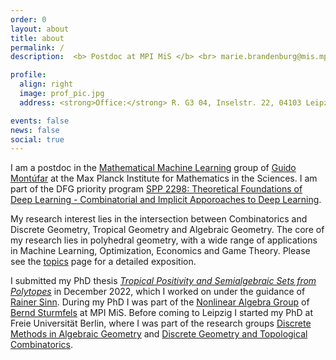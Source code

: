 ```yaml
---
order: 0
layout: about
title: about
permalink: /
description:  <b> Postdoc at MPI MiS </b> <br> marie.brandenburg@mis.mpg.de | <a href="assets/pdf/CV.pdf">CV</a>

profile:
  align: right
  image: prof_pic.jpg
  address: <strong>Office:</strong> R. G3 04, Inselstr. 22, 04103 Leipzig

events: false
news: false
social: true
---
```



I am a postdoc in the [Mathematical Machine Learning](https://www.mis.mpg.de/montufar/index.html) group of [Guido Montúfar](https://personal-homepages.mis.mpg.de/montufar/) at the Max Planck Institute for Mathematics in the Sciences. I am part of the DFG priority program [SPP 2298: Theoretical Foundations of Deep Learning - Combinatorial and Implicit Apporoaches to Deep Learning](https://www.foundationsofdl.de). 

My research interest lies in the intersection between Combinatorics and Discrete Geometry, Tropical Geometry and Algebraic Geometry. The core of my research lies in polyhedral geometry, with a wide range of applications in Machine Learning, Optimization, Economics and Game Theory. Please see the [topics](/topics/) page for a detailed exposition.

I submitted my PhD thesis [*Tropical Positivity and Semialgebraic Sets from Polytopes*](assets/pdf/dissertation-final.pdf) in December 2022, which I worked on under the guidance of [Rainer Sinn](http://www.math.uni-leipzig.de/~sinn/index_en.html). During my PhD I was part of the [Nonlinear Algebra Group](https://www.mis.mpg.de/nlalg/research.html) of [Bernd Sturmfels](https://math.berkeley.edu/~bernd/) at MPI MiS.
 Before coming to Leipzig I started my PhD at Freie Universität Berlin, where I was part of the research groups [Discrete Methods in Algebraic Geometry](http://www.mi.fu-berlin.de/math/groups/ag-diskret-algebra-geom/index.html) and [Discrete Geometry and Topological Combinatorics](https://www.mi.fu-berlin.de/en/math/groups/discgeom/index.html).